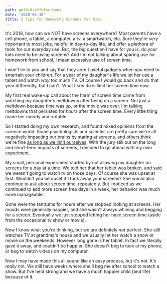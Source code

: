 ```yaml
---
path: getkidsoffofscreens
date: '2018-05-16'
title: 5 Tips for Removing Screens for Kids
---
```

It's 2018, how can we NOT have screens everywhere?  Most parents have a cell phone, a tablet, a computer, a tv, a smartwatch, etc.  Sure they're _very_ important to most jobs, helpful in day-to-day life, and offer a plethora of tools for our everyday use.  But, the big question I have for you is, do your kids need to be using screens?  And I'm not talking about sparing use for homework from school, I mean excessive use of screen time.

I won't lie to you and say that they aren't useful gadgets when you need to entertain your children.  For a year of my daughter's life we let her use a tablet and watch _way_ too much TV.  Of course I would go back and do that year differently, but I can't.  What I _can_ do is limit her screen time now.

My first real wake-up call about the harm of screen time came from watching my daughter's meltdowns after being on a screen.  Not just a meltdown because time was up, or the movie was over.  I'm talking meltdowns that persisted for _hours_ after the screen time.  Every little thing made her moody and irritable.

So I started doing my own research, and found mixed opinions from the science world.  Some psychologists and scientist are pretty sure we're all [negatively impacting our brains](http://www.bbc.com/news/health-11500084) by staring at screens, and others think we're fine [as long as we limit ourselves](https://www.thetimes.co.uk/article/screen-time-is-not-bad-for-children-gttq8zf5m).  With the jury still out on the long and short-term impacts of screens, I decided to go ahead with my own experiment.

My small, personal experiment started by not allowing my daughter on screens for a day at a time.  We told her that her tablet was broken, and said we weren't going to watch tv on those days.  Of course she was upset at first.  Wouldn't you be upset if I took away your screens?  She would also continue to ask about screen time, repeatedly. But I noticed as we continued to add more screen free days in a week, her behavior was much more manageable.  

Gone were the tantrums for hours after we stopped looking at screens.  Her moods were generally happier, and she wasn't always whining and begging for a screen.  Eventually we just stopped letting her have screen time (aside from the occasional tv show or movie).

Now I know what you're thinking, but we are definitely _not_ perfect.  She still watches TV at grandma's house and we usually let her watch a show or movie on the weekends.  However long gone is her tablet.  In fact we literally gave it away, and couldn't be happier.  She doesn't beg to look at my phone, or beg to watch videos on my computer. 

Now I may have made this all sound like an easy process, but it's not.  It's _really_ not.  We still have weeks where she'll beg me after school to watch a show.  But I've held strong and we have a much happier child (and life) because of it.

